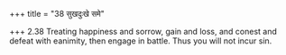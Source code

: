 +++
title = "38 सुखदुःखे समे"

+++
2.38 Treating happiness and sorrow, gain and loss, and conest and defeat
with eanimity, then engage in battle. Thus you will not incur sin.
